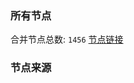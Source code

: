 ### 所有节点
合并节点总数: `1456`
[节点链接](https://raw.githubusercontent.com/rzhy1/11/master/sub/sub_merge_base64.txt)

### 节点来源
